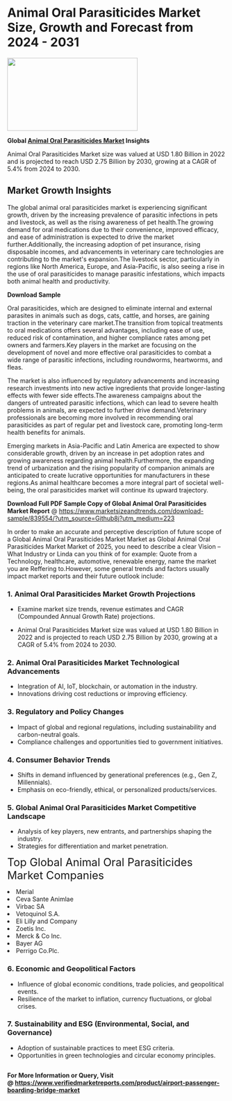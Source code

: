 <H1>Animal Oral Parasiticides Market Size, Growth and Forecast from 2024 - 2031</H1><img class="aligncenter size-medium wp-image-584254" src="https://thirdeyenews.in/wp-content/uploads/2024/09/Global-Market-Research-300x168.jpeg" alt="" width="300" height="168" /><p><strong>Global&nbsp;<a href="https://www.marketsizeandtrends.com/download-sample/839554/?utm_source=Github8j?utm_medium=223">Animal Oral Parasiticides Market</a> Insights</strong></p><p>Animal Oral Parasiticides Market size was valued at USD 1.80 Billion in 2022 and is projected to reach USD 2.75 Billion by 2030, growing at a CAGR of 5.4% from 2024 to 2030.</p><p><h2>Market Growth Insights</h2> <p>The global animal oral parasiticides market is experiencing significant growth, driven by the increasing prevalence of parasitic infections in pets and livestock, as well as the rising awareness of pet health.The growing demand for oral medications due to their convenience, improved efficacy, and ease of administration is expected to drive the market further.Additionally, the increasing adoption of pet insurance, rising disposable incomes, and advancements in veterinary care technologies are contributing to the market's expansion.The livestock sector, particularly in regions like North America, Europe, and Asia-Pacific, is also seeing a rise in the use of oral parasiticides to manage parasitic infestations, which impacts both animal health and productivity.</p> <p><strong>Download Sample</strong></p> <p>Oral parasiticides, which are designed to eliminate internal and external parasites in animals such as dogs, cats, cattle, and horses, are gaining traction in the veterinary care market.The transition from topical treatments to oral medications offers several advantages, including ease of use, reduced risk of contamination, and higher compliance rates among pet owners and farmers.Key players in the market are focusing on the development of novel and more effective oral parasiticides to combat a wide range of parasitic infections, including roundworms, heartworms, and fleas.</p> <p>The market is also influenced by regulatory advancements and increasing research investments into new active ingredients that provide longer-lasting effects with fewer side effects.The awareness campaigns about the dangers of untreated parasitic infections, which can lead to severe health problems in animals, are expected to further drive demand.Veterinary professionals are becoming more involved in recommending oral parasiticides as part of regular pet and livestock care, promoting long-term health benefits for animals.</p> <p>Emerging markets in Asia-Pacific and Latin America are expected to show considerable growth, driven by an increase in pet adoption rates and growing awareness regarding animal health.Furthermore, the expanding trend of urbanization and the rising popularity of companion animals are anticipated to create lucrative opportunities for manufacturers in these regions.As animal healthcare becomes a more integral part of societal well-being, the oral parasiticides market will continue its upward trajectory.</p> <p><span class=""><strong>Download Full PDF Sample Copy of Global Animal Oral Parasiticides Market Report</strong> @ <a href="https://www.marketsizeandtrends.com/download-sample/839554/?utm_source=Github8j?utm_medium=223" target="_blank">https://www.marketsizeandtrends.com/download-sample/839554/?utm_source=Github8j?utm_medium=223</a></span></p><p>In order to make an accurate and perceptive description of future scope of a Global&nbsp;Animal Oral Parasiticides Market Market as Global&nbsp;Animal Oral Parasiticides Market Market of 2025, you need to describe a clear Vision &ndash; What Industry or Linda can you think of for example: Quote from a Technology, healthcare, automotive, renewable energy, name the market you are Reffering to.However, some general trends and factors usually impact market reports and their future outlook include:</p><h3>1.&nbsp;<strong>Animal Oral Parasiticides Market Growth Projections</strong></h3><ul><li>Examine market size trends, revenue estimates and CAGR (Compounded Annual Growth Rate) projections.</li><li><p>Animal Oral Parasiticides Market size was valued at USD 1.80 Billion in 2022 and is projected to reach USD 2.75 Billion by 2030, growing at a CAGR of 5.4% from 2024 to 2030.</p></li></ul><h3>2.&nbsp;<strong>Animal Oral Parasiticides Market Technological Advancements</strong></h3><ul><li>Integration of AI, IoT, blockchain, or automation in the industry.</li><li>Innovations driving cost reductions or improving efficiency.</li></ul><h3>3.&nbsp;<strong>Regulatory and Policy Changes</strong></h3><ul><li>Impact of global and regional regulations, including sustainability and carbon-neutral goals.</li><li>Compliance challenges and opportunities tied to government initiatives.</li></ul><h3>4.&nbsp;<strong>Consumer Behavior Trends</strong></h3><ul><li>Shifts in demand influenced by generational preferences (e.g., Gen Z, Millennials).</li><li>Emphasis on eco-friendly, ethical, or personalized products/services.</li></ul><h3>5.&nbsp;<strong>Global Animal Oral Parasiticides Market Competitive Landscape</strong></h3><ul><li>Analysis of key players, new entrants, and partnerships shaping the industry.</li><li>Strategies for differentiation and market penetration.</li></ul><p data-pm-slice="1 1 []"><span style="color: inherit; font-family: inherit; font-size: 25px;">Top Global Animal Oral Parasiticides Market Companies</span></p><div class="" data-test-id=""><p><li>Merial</li><li> Ceva Sante Animlae</li><li> Virbac SA</li><li> Vetoquinol S.A.</li><li> Eli Lilly and Company</li><li> Zoetis Inc.</li><li> Merck & Co Inc.</li><li> Bayer AG</li><li> Perrigo Co.Plc.</li></p></div><h3>6.&nbsp;<strong>Economic and Geopolitical Factors</strong></h3><ul><li>Influence of global economic conditions, trade policies, and geopolitical events.</li><li>Resilience of the market to inflation, currency fluctuations, or global crises.</li></ul><h3>7.&nbsp;<strong>Sustainability and ESG (Environmental, Social, and Governance)</strong></h3><ul><li>Adoption of sustainable practices to meet ESG criteria.</li><li>Opportunities in green technologies and circular economy principles.</li></ul><h2><strong style="font-size: 14px;">For More Information or Query, Visit @&nbsp;</strong><a style="background-color: #ffffff; font-size: 14px;" href="https://www.marketsizeandtrends.com/report/animal-oral-parasiticides-market/" target="_blank">https://www.verifiedmarketreports.com/product/airport-passenger-boarding-bridge-market</a></h2>